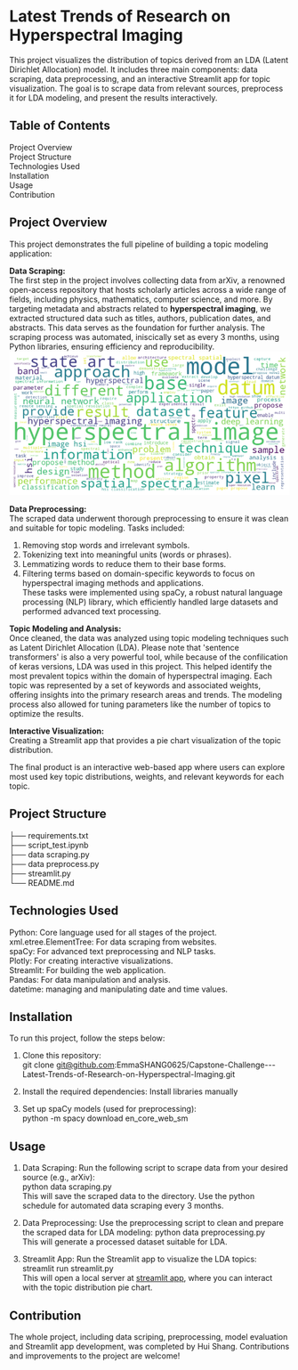 # Latest Trends of Research on Hyperspectral Imaging

This project visualizes the distribution of topics derived from an LDA (Latent Dirichlet Allocation) model. It includes three main components: data scraping, data preprocessing, and an interactive Streamlit app for topic visualization. The goal is to scrape data from relevant sources, preprocess it for LDA modeling, and present the results interactively.

## Table of Contents

Project Overview  
Project Structure  
Technologies Used  
Installation  
Usage  
Contribution  

## Project Overview

This project demonstrates the full pipeline of building a topic modeling application:

**Data Scraping:**  
The first step in the project involves collecting data from arXiv, a renowned open-access repository that hosts scholarly articles across a wide range of fields, including physics, mathematics, computer science, and more. By targeting metadata and abstracts related to **hyperspectral imaging**, we extracted structured data such as titles, authors, publication dates, and abstracts. This data serves as the foundation for further analysis. The scraping process was automated, iniscically set as every 3 months, using Python libraries, ensuring efficiency and reproducibility.  
![Alt text](wordcloud-1.png)  

**Data Preprocessing:**  
The scraped data underwent thorough preprocessing to ensure it was clean and suitable for topic modeling. Tasks included:

1. Removing stop words and irrelevant symbols.  
2. Tokenizing text into meaningful units (words or phrases).  
3. Lemmatizing words to reduce them to their base forms.  
4. Filtering terms based on domain-specific keywords to focus on hyperspectral imaging methods and applications.  
These tasks were implemented using spaCy, a robust natural language processing (NLP) library, which efficiently handled large datasets and performed advanced text processing.

**Topic Modeling and Analysis:**  
Once cleaned, the data was analyzed using topic modeling techniques such as Latent Dirichlet Allocation (LDA). Please note that 'sentence transformers' is also a very powerful tool, while because of the confilication of keras versions, LDA was used in this project. This helped identify the most prevalent topics within the domain of hyperspectral imaging. Each topic was represented by a set of keywords and associated weights, offering insights into the primary research areas and trends. The modeling process also allowed for tuning parameters like the number of topics to optimize the results.

**Interactive Visualization:**  
Creating a Streamlit app that provides a pie chart visualization of the topic distribution.

The final product is an interactive web-based app where users can explore most used key topic distributions, weights, and relevant keywords for each topic.

## Project Structure

├── requirements.txt  
├── script_test.ipynb  
├── data scraping.py        
├── data preprocess.py    
├── streamlit.py   
└── README.md                 

## Technologies Used

Python: Core language used for all stages of the project.  
xml.etree.ElementTree: For data scraping from websites.  
spaCy: For advanced text preprocessing and NLP tasks.  
Plotly: For creating interactive visualizations.  
Streamlit: For building the web application.  
Pandas: For data manipulation and analysis.  
datetime: managing and manipulating date and time values.   

## Installation

To run this project, follow the steps below:

1. Clone this repository:  
git clone git@github.com:EmmaSHANG0625/Capstone-Challenge---Latest-Trends-of-Research-on-Hyperspectral-Imaging.git

2. Install the required dependencies:
Install libraries manually  

3. Set up spaCy models (used for preprocessing):  
python -m spacy download en_core_web_sm

## Usage

1. Data Scraping:
Run the following script to scrape data from your desired source (e.g., arXiv):  
python data scraping.py  
This will save the scraped data to the directory. Use the python schedule for automated data scraping every 3 months. 

2. Data Preprocessing:
Use the preprocessing script to clean and prepare the scraped data for LDA modeling:
python data preprocessing.py  
This will generate a processed dataset suitable for LDA.

3. Streamlit App:
Run the Streamlit app to visualize the LDA topics:
streamlit run streamlit.py  
This will open a local server at [streamlit app](https://emmashang0625-capstone-challenge---latest-tren-streamlit-jldhly.streamlit.app/), where you can interact with the topic distribution pie chart.

## Contribution
The whole project, including data scriping, preprocessing, model evaluation and Streamlit app development, was completed by Hui Shang. Contributions and improvements to the project are welcome!
